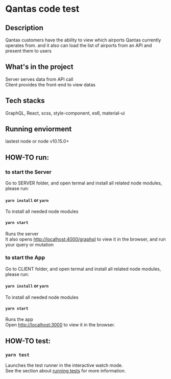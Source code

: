 # Qantas code test

## Description

Qantas customers have the ability to view which airports Qantas currently operates from. and it also can load the list of airports from an API and present them to users

## What's in the project

Server serves data from API call<br>
Client provides the front-end to view datas

## Tech stacks

GraphQL, React, scss, style-component, es6, material-ui

## Running enviorment

lastest node or node v10.15.0+

## HOW-TO run:

### to start the Server

Go to SERVER folder, and open termal and install all related node modules, please run:

#### `yarn install` or `yarn`

To install all needed node modules

#### `yarn start`

Runs the server<br>
It also opens [http://localhost:4000/graphql](http://localhost:4000/graphql) to view it in the browser,
and run your query or mutation

### to start the App

Go to CLIENT folder, and open termal and install all related node modules, please run:

#### `yarn install` or `yarn`

To install all needed node modules

#### `yarn start`

Runs the app<br>
Open [http://localhost:3000](http://localhost:3000) to view it in the browser.

## HOW-TO test:

### `yarn test`

Launches the test runner in the interactive watch mode.<br>
See the section about [running tests](https://facebook.github.io/create-react-app/docs/running-tests) for more information.
